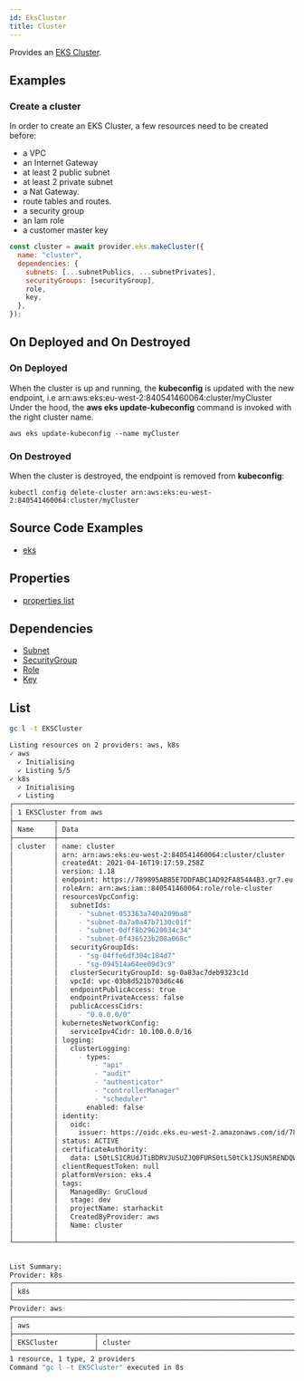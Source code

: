 ```yaml
---
id: EksCluster
title: Cluster
---
```


Provides an [EKS Cluster](https://aws.amazon.com/eks).

## Examples

### Create a cluster

In order to create an EKS Cluster, a few resources need to be created before:

- a VPC
- an Internet Gateway
- at least 2 public subnet
- at least 2 private subnet
- a Nat Gateway.
- route tables and routes.
- a security group
- an Iam role
- a customer master key

```js
const cluster = await provider.eks.makeCluster({
  name: "cluster",
  dependencies: {
    subnets: [...subnetPublics, ...subnetPrivates],
    securityGroups: [securityGroup],
    role,
    key,
  },
});
```

## On Deployed and On Destroyed

### On Deployed

When the cluster is up and running, the **kubeconfig** is updated with the new endpoint, i.e arn:aws:eks:eu-west-2:840541460064:cluster/myCluster
Under the hood, the **aws eks update-kubeconfig** command is invoked with the right cluster name.

```
aws eks update-kubeconfig --name myCluster
```

### On Destroyed

When the cluster is destroyed, the endpoint is removed from **kubeconfig**:

```
kubectl config delete-cluster arn:aws:eks:eu-west-2:840541460064:cluster/myCluster
```

## Source Code Examples

- [eks](https://github.com/grucloud/grucloud/blob/main/packages/modules/aws/eks/iac.js)

## Properties

- [properties list](https://docs.aws.amazon.com/AWSJavaScriptSDK/latest/AWS/EKS.html#createCluster-property)

## Dependencies

- [Subnet](../EC2/Subnet)
- [SecurityGroup](../EC2/SecurityGroup)
- [Role](../Iam/IamRole)
- [Key](../KMS/KmsKey)

## List

```sh
gc l -t EKSCluster
```

```sh
Listing resources on 2 providers: aws, k8s
✓ aws
  ✓ Initialising
  ✓ Listing 5/5
✓ k8s
  ✓ Initialising
  ✓ Listing
┌──────────────────────────────────────────────────────────────────────────────────┐
│ 1 EKSCluster from aws                                                            │
├──────────┬────────────────────────────────────────────────────────────────┬──────┤
│ Name     │ Data                                                           │ Our  │
├──────────┼────────────────────────────────────────────────────────────────┼──────┤
│ cluster  │ name: cluster                                                  │ Yes  │
│          │ arn: arn:aws:eks:eu-west-2:840541460064:cluster/cluster        │      │
│          │ createdAt: 2021-04-16T19:17:59.258Z                            │      │
│          │ version: 1.18                                                  │      │
│          │ endpoint: https://789895ABB5E7DDFABC1AD92FA854A4B3.gr7.eu-wes… │      │
│          │ roleArn: arn:aws:iam::840541460064:role/role-cluster           │      │
│          │ resourcesVpcConfig:                                            │      │
│          │   subnetIds:                                                   │      │
│          │     - "subnet-053363a740a209ba8"                               │      │
│          │     - "subnet-0a7a0a47b7130c01f"                               │      │
│          │     - "subnet-0dff8b29620034c34"                               │      │
│          │     - "subnet-0f436523b208a068c"                               │      │
│          │   securityGroupIds:                                            │      │
│          │     - "sg-04ffe6df304c184d7"                                   │      │
│          │     - "sg-094514a64ee09d3c9"                                   │      │
│          │   clusterSecurityGroupId: sg-0a83ac7deb9323c1d                 │      │
│          │   vpcId: vpc-03b8d521b703d6c46                                 │      │
│          │   endpointPublicAccess: true                                   │      │
│          │   endpointPrivateAccess: false                                 │      │
│          │   publicAccessCidrs:                                           │      │
│          │     - "0.0.0.0/0"                                              │      │
│          │ kubernetesNetworkConfig:                                       │      │
│          │   serviceIpv4Cidr: 10.100.0.0/16                               │      │
│          │ logging:                                                       │      │
│          │   clusterLogging:                                              │      │
│          │     - types:                                                   │      │
│          │         - "api"                                                │      │
│          │         - "audit"                                              │      │
│          │         - "authenticator"                                      │      │
│          │         - "controllerManager"                                  │      │
│          │         - "scheduler"                                          │      │
│          │       enabled: false                                           │      │
│          │ identity:                                                      │      │
│          │   oidc:                                                        │      │
│          │     issuer: https://oidc.eks.eu-west-2.amazonaws.com/id/78989… │      │
│          │ status: ACTIVE                                                 │      │
│          │ certificateAuthority:                                          │      │
│          │   data: LS0tLS1CRUdJTiBDRVJUSUZJQ0FURS0tLS0tCk1JSUN5RENDQWJDZ… │      │
│          │ clientRequestToken: null                                       │      │
│          │ platformVersion: eks.4                                         │      │
│          │ tags:                                                          │      │
│          │   ManagedBy: GruCloud                                          │      │
│          │   stage: dev                                                   │      │
│          │   projectName: starhackit                                      │      │
│          │   CreatedByProvider: aws                                       │      │
│          │   Name: cluster                                                │      │
│          │                                                                │      │
└──────────┴────────────────────────────────────────────────────────────────┴──────┘


List Summary:
Provider: k8s
┌─────────────────────────────────────────────────────────────────────────────────┐
│ k8s                                                                             │
└─────────────────────────────────────────────────────────────────────────────────┘
Provider: aws
┌─────────────────────────────────────────────────────────────────────────────────┐
│ aws                                                                             │
├────────────────────┬────────────────────────────────────────────────────────────┤
│ EKSCluster         │ cluster                                                    │
└────────────────────┴────────────────────────────────────────────────────────────┘
1 resource, 1 type, 2 providers
Command "gc l -t EKSCluster" executed in 8s
```
